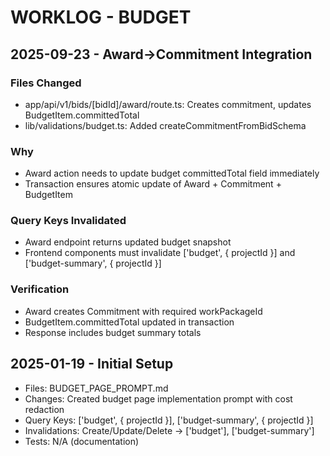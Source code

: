 # WORKLOG - BUDGET

## 2025-09-23 - Award→Commitment Integration

### Files Changed
- app/api/v1/bids/[bidId]/award/route.ts: Creates commitment, updates BudgetItem.committedTotal
- lib/validations/budget.ts: Added createCommitmentFromBidSchema

### Why
- Award action needs to update budget committedTotal field immediately
- Transaction ensures atomic update of Award + Commitment + BudgetItem

### Query Keys Invalidated
- Award endpoint returns updated budget snapshot
- Frontend components must invalidate ['budget', { projectId }] and ['budget-summary', { projectId }]

### Verification
- Award creates Commitment with required workPackageId
- BudgetItem.committedTotal updated in transaction
- Response includes budget summary totals

## 2025-01-19 - Initial Setup
- Files: BUDGET_PAGE_PROMPT.md
- Changes: Created budget page implementation prompt with cost redaction
- Query Keys: ['budget', { projectId }], ['budget-summary', { projectId }]
- Invalidations: Create/Update/Delete → ['budget'], ['budget-summary']
- Tests: N/A (documentation)